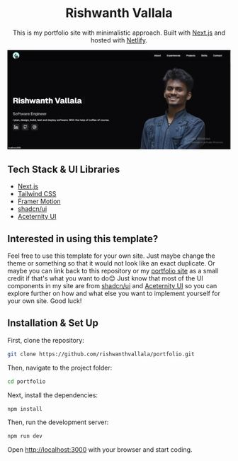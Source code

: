 <h1 align="center">
  Rishwanth Vallala
</h1>
<p align="center">
  This is my portfolio site</a> with minimalistic approach. Built with <a href="https://www.nextjs.org/" target="_blank">Next.js</a> and hosted with <a href="https://www.netlify.com/" target="_blank">Netlify</a>.
</p>

![demo](https://raw.githubusercontent.com/rishwanthvallala/portfolio/master/public/assets/img/demo-portfolio.webp)

## Tech Stack & UI Libraries

-   [Next.js](https://www.nextjs.org/)
-   [Tailwind CSS](https://tailwindcss.com/)
-   [Framer Motion](https://www.framer.com/motion/)
-   [shadcn/ui](https://ui.shadcn.com/)
-   [Aceternity UI](https://ui.aceternity.com/)

## Interested in using this template?

Feel free to use this template for your own site. Just maybe change the theme or something so that it would not look like an exact duplicate. Or maybe you can link back to this repository or my [portfolio site](https://github.com/rishwanthvallala/portfolio) as a small credit if that's what you want to do😊 Just know that most of the UI components in my site are from [shadcn/ui](https://ui.shadcn.com/) and [Aceternity UI](https://ui.aceternity.com/) so you can explore further on how and what else you want to implement yourself for your own site. Good luck!

## Installation & Set Up

First, clone the repository:

```bash
git clone https://github.com/rishwanthvallala/portfolio.git
```

Then, navigate to the project folder:

```bash
cd portfolio
```

Next, install the dependencies:

```bash
npm install
```

Then, run the development server:

```bash
npm run dev
```

Open [http://localhost:3000](http://localhost:3000) with your browser and start coding.
